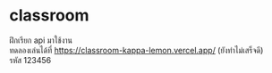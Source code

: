 # classroom

ฝึกเรียก api มาใช้งาน
<br>
ทดลองเล่นได้ที่ https://classroom-kappa-lemon.vercel.app/ (ยังทำไม่เสร็จดี)
<br>
รหัส 123456

